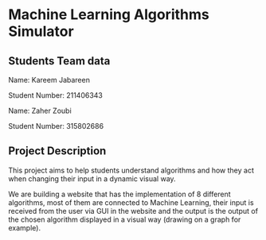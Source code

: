# Machine Learning Algorithms Simulator
## Students Team data

Name: Kareem Jabareen

Student Number: 211406343


Name: Zaher Zoubi

Student Number: 315802686

## Project Description

This project aims to help students understand algorithms and how they act when changing their input in a dynamic visual way.

We are building a website that has the implementation of 8 different algorithms, most of them are connected to Machine Learning, their input is received from the user via GUI in the website and the output is the output of the chosen algorithm displayed in a visual way (drawing on a graph for example).
